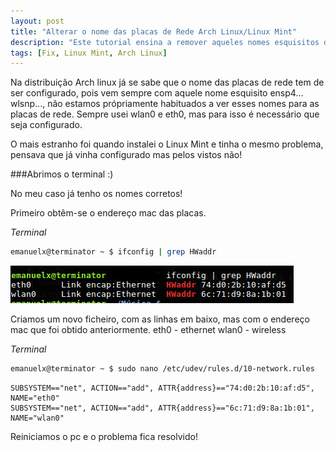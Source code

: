 ```yaml
---
layout: post
title: "Alterar o nome das placas de Rede Arch Linux/Linux Mint"
description: "Este tutorial ensina a remover aqueles nomes esquisitos das placas de rede, e a substitui-los, pelos clássicos nomes eth0 e wlan0."
tags: [Fix, Linux Mint, Arch Linux]
---
```


Na distribuição Arch linux já se sabe que o nome das placas de rede tem de ser configurado, pois vem sempre com aquele nome esquisito ensp4... wlsnp..., não estamos própriamente habituados a ver esses nomes para as placas de rede.
Sempre usei wlan0 e eth0, mas para isso é necessário que seja configurado.

O mais estranho foi quando instalei o Linux Mint e tinha o mesmo problema, pensava que já vinha configurado mas pelos vistos não!

<div class="divider"></div>

###Abrimos o terminal :)

No meu caso já tenho os nomes corretos!

Primeiro obtêm-se o endereço mac das placas.

<i class="fa fa-terminal" aria-hidden="true">Terminal</i>

~~~ bash
emanuelx@terminator ~ $ ifconfig | grep HWaddr
~~~

![Terminal](/assets/images/2016_08_19-terminal_placas__rede.jpg)

Criamos um novo ficheiro, com as linhas em baixo, mas com o endereço mac que foi obtido anteriormente.
eth0 - ethernet
wlan0 - wireless

<i class="fa fa-terminal" aria-hidden="true">Terminal</i>

~~~ bash
emanuelx@terminator ~ $ sudo nano /etc/udev/rules.d/10-network.rules
~~~

~~~
SUBSYSTEM=="net", ACTION=="add", ATTR{address}=="74:d0:2b:10:af:d5", NAME="eth0"
SUBSYSTEM=="net", ACTION=="add", ATTR{address}=="6c:71:d9:8a:1b:01", NAME="wlan0"
~~~

Reiniciamos o pc e o problema fica resolvido!